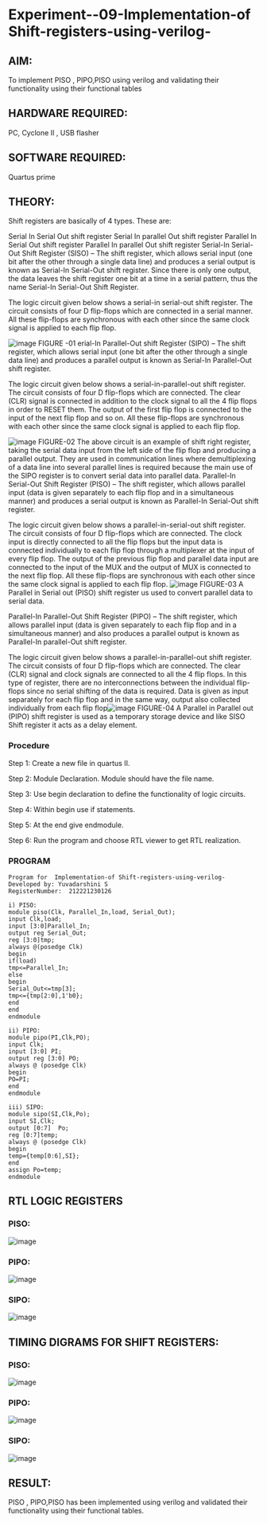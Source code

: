 
# Experiment--09-Implementation-of Shift-registers-using-verilog-
## AIM: 
To implement PISO , PIPO,PISO  using verilog and validating their functionality using their functional tables
## HARDWARE REQUIRED:  
PC, Cyclone II , USB flasher
## SOFTWARE REQUIRED:   
Quartus prime
## THEORY:

Shift registers are basically of 4 types. These are:

Serial In Serial Out shift register
Serial In parallel Out shift register
Parallel In Serial Out shift register
Parallel In parallel Out shift register
Serial-In Serial-Out Shift Register (SISO) –
The shift register, which allows serial input (one bit after the other through a single data line) and produces a serial output is known as Serial-In Serial-Out shift register. Since there is only one output, the data leaves the shift register one bit at a time in a serial pattern, thus the name Serial-In Serial-Out Shift Register.

The logic circuit given below shows a serial-in serial-out shift register. The circuit consists of four D flip-flops which are connected in a serial manner. All these flip-flops are synchronous with each other since the same clock signal is applied to each flip flop.

![image](https://user-images.githubusercontent.com/36288975/172337366-540cc45e-11fe-4cce-9503-560dc704bc7d.png)
FIGURE -01 
erial-In Parallel-Out shift Register (SIPO) –
The shift register, which allows serial input (one bit after the other through a single data line) and produces a parallel output is known as Serial-In Parallel-Out shift register.

The logic circuit given below shows a serial-in-parallel-out shift register. The circuit consists of four D flip-flops which are connected. The clear (CLR) signal is connected in addition to the clock signal to all the 4 flip flops in order to RESET them. The output of the first flip flop is connected to the input of the next flip flop and so on. All these flip-flops are synchronous with each other since the same clock signal is applied to each flip flop.

![image](https://user-images.githubusercontent.com/36288975/172337438-03416c7e-7c9d-4939-ba34-c355b9fc79c5.png)
FIGURE-02
The above circuit is an example of shift right register, taking the serial data input from the left side of the flip flop and producing a parallel output. They are used in communication lines where demultiplexing of a data line into several parallel lines is required because the main use of the SIPO register is to convert serial data into parallel data.
Parallel-In Serial-Out Shift Register (PISO) –
The shift register, which allows parallel input (data is given separately to each flip flop and in a simultaneous manner) and produces a serial output is known as Parallel-In Serial-Out shift register.

The logic circuit given below shows a parallel-in-serial-out shift register. The circuit consists of four D flip-flops which are connected. The clock input is directly connected to all the flip flops but the input data is connected individually to each flip flop through a multiplexer at the input of every flip flop. The output of the previous flip flop and parallel data input are connected to the input of the MUX and the output of MUX is connected to the next flip flop. All these flip-flops are synchronous with each other since the same clock signal is applied to each flip flop.
![image](https://user-images.githubusercontent.com/36288975/172337544-1632407f-1743-4b17-b480-00663d01e59f.png)
FIGURE-03
A Parallel in Serial out (PISO) shift register us used to convert parallel data to serial data.

Parallel-In Parallel-Out Shift Register (PIPO) –
The shift register, which allows parallel input (data is given separately to each flip flop and in a simultaneous manner) and also produces a parallel output is known as Parallel-In parallel-Out shift register.

The logic circuit given below shows a parallel-in-parallel-out shift register. The circuit consists of four D flip-flops which are connected. The clear (CLR) signal and clock signals are connected to all the 4 flip flops. In this type of register, there are no interconnections between the individual flip-flops since no serial shifting of the data is required. Data is given as input separately for each flip flop and in the same way, output also collected individually from each flip flop![image](https://user-images.githubusercontent.com/36288975/172337661-babb1f90-6286-4d14-8cbd-26a380ee085e.png)
FIGURE-04
A Parallel in Parallel out (PIPO) shift register is used as a temporary storage device and like SISO Shift register it acts as a delay element.

### Procedure
Step 1:
Create a new file in quartus II.

Step 2:
Module Declaration. Module should have the file name.

Step 3:
Use begin declaration to define the functionality of logic circuits.

Step 4:
Within begin use if statements.

Step 5:
At the end give endmodule.

Step 6:
Run the program and choose RTL viewer to get RTL realization.

### PROGRAM 
```
Program for  Implementation-of Shift-registers-using-verilog-
Developed by: Yuvadarshini S
RegisterNumber:  212221230126

i) PISO:
module piso(Clk, Parallel_In,load, Serial_Out);
input Clk,load;
input [3:0]Parallel_In;
output reg Serial_Out;
reg [3:0]tmp;
always @(posedge Clk)
begin
if(load)
tmp<=Parallel_In;
else
begin
Serial_Out<=tmp[3];
tmp<={tmp[2:0],1'b0};
end
end
endmodule

ii) PIPO:
module pipo(PI,Clk,PO);
input Clk;
input [3:0] PI;
output reg [3:0] PO;
always @ (posedge Clk)
begin
PO=PI;
end 
endmodule 

iii) SIPO:
module sipo(SI,Clk,Po);
input SI,Clk;
output [0:7]  Po;
reg [0:7]temp;
always @ (posedge Clk)
begin
temp={temp[0:6],SI};
end
assign Po=temp;
endmodule 
```
## RTL LOGIC  REGISTERS   
### PISO:
![image](https://user-images.githubusercontent.com/94233985/201408244-8c81167a-a51b-44a6-82aa-05c19a0b1b48.png)

### PIPO:
![image](https://user-images.githubusercontent.com/94233985/201408271-7bfaac2a-f7d1-4004-b390-3b2bbe9c6f37.png)

### SIPO:


![image](https://user-images.githubusercontent.com/94233985/201408282-802fa526-685f-426c-a984-efc41c419181.png)

## TIMING DIGRAMS FOR SHIFT REGISTERS:

### PISO:
![image](https://user-images.githubusercontent.com/94233985/201408301-377d660b-6a0d-4f3a-ab70-53665493ac81.png)

### PIPO:
![image](https://user-images.githubusercontent.com/94233985/201408322-cb6a5a9a-4a6c-4ab1-86d5-db8edcedf965.png)

### SIPO:

![image](https://user-images.githubusercontent.com/94233985/201408339-2bd48b87-ed30-47cc-a393-3e00bb486198.png)


## RESULT:
PISO , PIPO,PISO has been implemented using verilog and validated their functionality using their functional tables.
